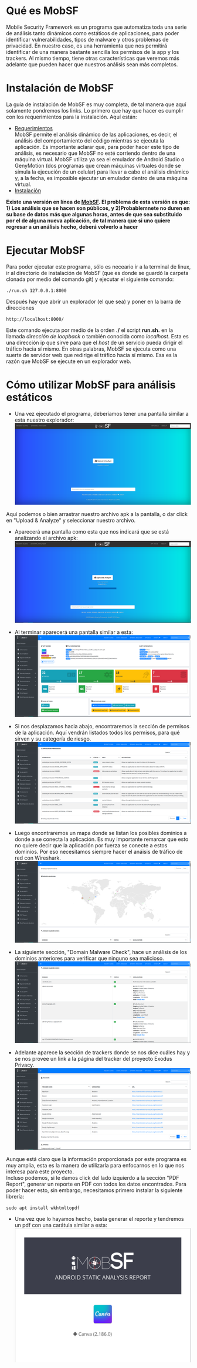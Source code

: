 # Qué es MobSF

Mobile Security Framework es un programa que automatiza toda una serie de análisis tanto dinámicos como estáticos de aplicaciones, para poder identificar vulnerabilidades, tipos de malware y otros problemas de privacidad. En nuestro caso, es una herramienta que nos permitirá identificar de una manera bastante sencilla los permisos de la app y los trackers. Al mismo tiempo, tiene otras características que veremos más adelante que pueden hacer que nuestros análisis sean más completos.

# Instalación de MobSF

La guía de instalación de MobSF es muy completa, de tal manera que aquí solamente pondremos los links. Lo primero que hay que hacer es cumplir con los requerimientos para la instalación. Aquí están:
- [Requerimientos](https://mobsf.github.io/docs/#/requirements)   
MobSF permite el análisis dinámico de las aplicaciones, es decir, el análisis del comportamiento del código mientras se ejecuta la aplicación. Es importante aclarar que, para poder hacer este tipo de análisis, es necesario que MobSF no esté corriendo dentro de una máquina virtual. MobSF utiliza ya sea el emulador de Android Studio o GenyMotion (dos programas que crean máquinas virtuales donde se simula la ejecución de un celular) para llevar a cabo el análisis dinámico y, a la fecha, es imposible ejecutar un emulador dentro de una máquina virtual. 
- [Instalación](https://mobsf.github.io/docs/#/installation)

**Existe una versión en línea de [MobSF](https://mobsf.live/). El problema de esta versión es que: 1) Los análisis que se hacen son públicos, y 2)Probablemnete no duren en su base de datos más que algunas horas, antes de que sea substituido por el de alguna nueva aplicación, de tal manera que si uno quiere regresar a un análisis hecho, deberá volverlo a hacer**

# Ejecutar MobSF

Para poder ejecutar este programa, sólo es neceario ir a la terminal de linux, ir al directorio de instalación de MobSF (que es donde se guardó la carpeta clonada por medio del comando git) y ejecutar el siguiente comando:
``` 
./run.sh 127.0.0.1:8000
```
Después hay que abrir un explorador (el que sea) y poner en la barra de direcciones
```
http://localhost:8000/
```
Este comando ejecuta por medio de la orden **./** el script **run.sh.** en la llamada *dirección de loopback* o también conocida como *localhost*. Esta es una dirección ip que sirve para que el *host* de un servicio pueda dirigir el tráfico hacia sí mismo. En otras palabras, MobSF se ejecuta como una suerte de servidor web que redirige el tráfico hacia sí mismo. Esa es la razón que MobSF se ejecute en un explorador web.

# Cómo utilizar MobSF para análisis estáticos

- Una vez ejecutado el programa, deberíamos tener una pantalla similar a esta nuestro explorador:
![bienvenida](./capturas_de_pantalla/mobsf/1-mobsf-bienvenida.png)

Aquí podemos o bien arrastrar nuestro archivo apk a la pantalla, o dar click en "Upload & Analyze" y seleccionar nuestro archivo.    

- Aparecerá una pantalla como esta que nos indicará que se está analizando el archivo apk:
![analizando](./capturas_de_pantalla/mobsf/2-analizando.png)

- Al terminar aparecerá una pantalla similar a esta:
![hecho](./capturas_de_pantalla/mobsf/3-analisis-hecho.png)

- Si nos desplazamos hacia abajo, encontraremos la sección de permisos de la aplicación. Aquí vendrán listados todos los permisos, para qué sirven y su categoría de riesgo.
![permisos](./capturas_de_pantalla/mobsf/4-permisos.png)

- Luego encontraremos un mapa donde se listan los posibles dominios a donde a se conecta la aplicación. Es muy importante remarcar que esto no quiere decir que la aplicación por fuerza se conecte a estos dominios. Por eso necesitamos siempre hacer el anáisis de tráfico de red con Wireshark.
![servidores](./capturas_de_pantalla/mobsf/5-server%20locations.png)

- La siguiente sección, "Domain Malware Check", hace un análisis de los dominios anteriores para verificar que ninguno sea malicioso.
![malware](./capturas_de_pantalla/mobsf/6-domain-malware.png)

- Adelante aparece la sección de trackers donde se nos dice cuáles hay y se nos provee un link a la página del tracker del proyecto Exodus Privacy.
![trackers](./capturas_de_pantalla/mobsf/7-trackers.png)

Aunque está claro que la información proporcionada por este programa es muy amplia, esta es la manera de utilizarla para enfocarnos en lo que nos interesa para este proyecto.   
Incluso podemos, si le damos click del lado izquierdo a la sección "PDF Report", generar un reporte en PDF con todos los datos encontrados. Para poder hacer esto, sin embargo, necesitamos primero instalar la siguiente librería:
```
sudo apt install wkhtmltopdf
```
- Una vez que lo hayamos hecho, basta generar el reporte y tendremos un pdf con una carátula similar a esta:
![reporte](./capturas_de_pantalla/mobsf/8-report.png)




